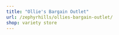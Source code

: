```yaml
---
title: "Ollie's Bargain Outlet"
url: /zephyrhills/ollies-bargain-outlet/
shop: variety store
---
```

